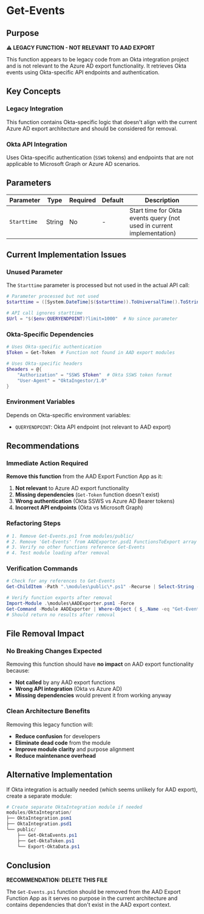 # Get-Events

## Purpose

**⚠️ LEGACY FUNCTION - NOT RELEVANT TO AAD EXPORT**

This function appears to be legacy code from an Okta integration project and is not relevant to the Azure AD export functionality. It retrieves Okta events using Okta-specific API endpoints and authentication.

## Key Concepts

### Legacy Integration
This function contains Okta-specific logic that doesn't align with the current Azure AD export architecture and should be considered for removal.

### Okta API Integration
Uses Okta-specific authentication (`SSWS` tokens) and endpoints that are not applicable to Microsoft Graph or Azure AD scenarios.

## Parameters

| Parameter | Type | Required | Default | Description |
|-----------|------|----------|---------|-------------|
| `Starttime` | String | No | - | Start time for Okta events query (not used in current implementation) |

## Current Implementation Issues

### Unused Parameter
The `Starttime` parameter is processed but not used in the actual API call:
```powershell
# Parameter processed but not used
$starttime = ([System.DateTime]$($starttime)).ToUniversalTime().ToString("yyyy-MM-ddTHH:mm:ss.fffffffZ")

# API call ignores starttime
$Url = "$($env:QUERYENDPOINT)?limit=1000"  # No since parameter
```

### Okta-Specific Dependencies
```powershell
# Uses Okta-specific authentication
$Token = Get-Token  # Function not found in AAD export modules

# Uses Okta-specific headers
$headers = @{
    "Authorization" = "SSWS $Token"  # Okta SSWS token format
    "User-Agent" = "OktaIngestor/1.0"
}
```

### Environment Variables
Depends on Okta-specific environment variables:
- `QUERYENDPOINT`: Okta API endpoint (not relevant to AAD export)

## Recommendations

### Immediate Action Required
**Remove this function** from the AAD Export Function App as it:
1. **Not relevant** to Azure AD export functionality
2. **Missing dependencies** (`Get-Token` function doesn't exist)
3. **Wrong authentication** (Okta SSWS vs Azure AD Bearer tokens)
4. **Incorrect API endpoints** (Okta vs Microsoft Graph)

### Refactoring Steps
```powershell
# 1. Remove Get-Events.ps1 from modules/public/
# 2. Remove 'Get-Events' from AADExporter.psd1 FunctionsToExport array
# 3. Verify no other functions reference Get-Events
# 4. Test module loading after removal
```

### Verification Commands
```powershell
# Check for any references to Get-Events
Get-ChildItem -Path ".\modules\public\*.ps1" -Recurse | Select-String -Pattern "Get-Events"

# Verify function exports after removal
Import-Module .\modules\AADExporter.psm1 -Force
Get-Command -Module AADExporter | Where-Object { $_.Name -eq "Get-Events" }
# Should return no results after removal
```

## File Removal Impact

### No Breaking Changes Expected
Removing this function should have **no impact** on AAD export functionality because:
- **Not called** by any AAD export functions
- **Wrong API integration** (Okta vs Azure AD)
- **Missing dependencies** would prevent it from working anyway

### Clean Architecture Benefits
Removing this legacy function will:
- **Reduce confusion** for developers
- **Eliminate dead code** from the module
- **Improve module clarity** and purpose alignment
- **Reduce maintenance overhead**

## Alternative Implementation

If Okta integration is actually needed (which seems unlikely for AAD export), create a separate module:
```powershell
# Create separate OktaIntegration module if needed
modules/OktaIntegration/
├── OktaIntegration.psm1
├── OktaIntegration.psd1
└── public/
    ├── Get-OktaEvents.ps1
    ├── Get-OktaToken.ps1
    └── Export-OktaData.ps1
```

## Conclusion

**RECOMMENDATION: DELETE THIS FILE**

The `Get-Events.ps1` function should be removed from the AAD Export Function App as it serves no purpose in the current architecture and contains dependencies that don't exist in the AAD export context.
